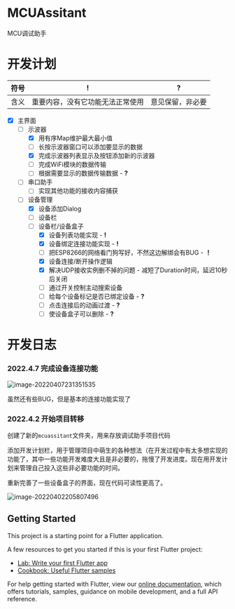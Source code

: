 # MCUAssitant

MCU调试助手

# 开发计划

| 符号 | !                                | ?                |
| ---- | -------------------------------- | ---------------- |
| 含义 | 重要内容，没有它功能无法正常使用 | 意见保留，非必要 |

-   [x] 主界面
    -   [ ] 示波器
        -   [x] 用有序Map维护最大最小值
        -   [ ] 长按示波器窗口可以添加要显示的数据
        -   [x] 完成示波器列表显示及按钮添加新的示波器
        -   [ ] 完成WiFi模块的数据传输
        -   [ ] 根据需要显示的数据传输数据 - **?**
    -   [ ] 串口助手
        -   [ ] 实现其他功能的接收内容捕获
    -   [ ] 设备管理
        -   [x] 设备添加Dialog
        -   [ ] 设备栏
        -   [ ] 设备栏/设备盒子
            -   [x] 设备列表功能实现 - **!**
            -   [x] 设备绑定连接功能实现 - **!**
            -   [ ] 把ESP8266的网络看门狗写好，不然这边解绑会有BUG - **！**
            -   [x] 设备连接/断开操作逻辑
            -   [x] 解决UDP接收实例删不掉的问题 - 减短了Duration时间，延迟10秒后关闭
            -   [ ] 通过开关控制主动搜索设备
            -   [ ] 给每个设备标记是否已绑定设备 - **?**
            -   [ ] 点击连接后的动画过渡 - **?**
            -   [ ] 使设备盒子可以删除 - **?**

# 开发日志

### 2022.4.7 完成设备连接功能

![image-20220407231351535](https://ferost-myphotos.oss-cn-shenzhen.aliyuncs.com/202204072314392.png)

虽然还有些BUG，但是基本的连接功能实现了

### 2022.4.2 开始项目转移

创建了新的`mcuassitant`文件夹，用来存放调试助手项目代码

添加开发计划栏，用于管理项目中萌生的各种想法（在开发过程中有太多想实现的功能了，其中一些功能开发难度大且是非必要的，拖慢了开发进度。现在用开发计划来管理自己投入这些非必要功能的时间。

重新完善了一些设备盒子的界面，现在代码可读性更高了。

![image-20220402205807496](https://ferost-myphotos.oss-cn-shenzhen.aliyuncs.com/202204072314394.png)

## Getting Started

This project is a starting point for a Flutter application.

A few resources to get you started if this is your first Flutter project:

- [Lab: Write your first Flutter app](https://flutter.dev/docs/get-started/codelab)
- [Cookbook: Useful Flutter samples](https://flutter.dev/docs/cookbook)

For help getting started with Flutter, view our
[online documentation](https://flutter.dev/docs), which offers tutorials,
samples, guidance on mobile development, and a full API reference.
